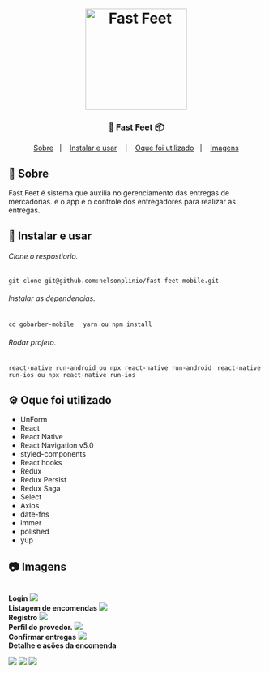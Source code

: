 
<h1 align="center">
    <img alt="Fast Feet" src="src/assets/logo@2x.png" width="200px" />
</h1>

<h3 align="center">
 🚚 Fast Feet 📦
</h3>

<p align="center">
  <a href="#rocket-sobre-o-desafio">Sobre</a>&nbsp;&nbsp;&nbsp;|&nbsp;&nbsp;&nbsp;
  <a href="#Instalar e usar">Instalar e usar</a> &nbsp;&nbsp;&nbsp;|&nbsp;&nbsp;&nbsp;
  <a href='#gear-oque-foi-utilizado'>Oque foi utilizado</a>&nbsp;&nbsp;&nbsp;|&nbsp;&nbsp;&nbsp;
  <a href="#camera-imagens">Imagens</a>
  
</p>

## 💈 Sobre

Fast Feet é sistema que auxilia no gerenciamento das entregas de mercadorias. e o app e o controle dos entregadores para realizar as entregas.


## 🚀 Instalar e usar

###### Clone o respostiorio.
``git clone git@github.com:nelsonplinio/fast-feet-mobile.git``

###### Instalar as dependencias.
``cd gobarber-mobile ``
`` yarn ou npm install``

###### Rodar projeto.
``react-native run-android ou npx react-native run-android ``
``react-native run-ios ou npx react-native run-ios ``



## ⚙️ Oque foi utilizado
<ul>
  <li>UnForm</li>
  <li>React</li>
  <li>React Native</li>
  <li>React Navigation v5.0</li>
  <li>styled-components</li>
  <li>React hooks</li>
  <li>Redux</li>
  <li>Redux Persist</li>
  <li>Redux Saga</li>
  <li>Select</li>
  <li>Axios</li>
  <li>date-fns</li>
  <li>immer</li>
  <li>polished</li>
  <li>yup</li>
</ul>

## 📷 Imagens

<div style='display: flex; flex-direction: column'>

<strong>Login</strong>
<img src='img/login.png'>
<br />
<strong>Listagem de encomendas</strong>
<img src='img/dashboard.png'>
<br />
<strong>Registro</strong>
<img src='img/sign_up.png'>
<br />
<strong>Perfil do provedor.</strong>
<img src='img/profile.png'>
<br />
<strong>Confirmar entregas</strong>
<img src='img/confirmar_entrega.png'>
<br />
<strong>Detalhe e ações da encomenda</strong>
<div>
  <img src='img/details.png'>
  <img src='img/new_problems.png'>
  <img src='img/problems.png'>
</div>
<br />
</div>
